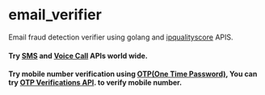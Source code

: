 # email_verifier

Email fraud detection verifier using golang and [ipqualityscore](https://www.ipqualityscore.com/) APIS.

#### Try [SMS](https://tiniyo.com/dist/index2.html#tag/Message(SMS)) and [Voice Call](https://tiniyo.com/dist/index2.html#tag/VoiceCall) APIs world wide.
#### Try mobile number verification using [OTP(One Time Password)](https://blog.tiniyo.com/otp-verification/), You can try [OTP Verifications API](https://tiniyo.com/dist/index-verify.html#tag/OTPVerifications). to verify mobile number. 
